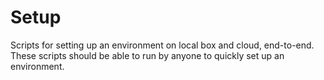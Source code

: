 # Setup

Scripts for setting up an environment on local box and cloud, end-to-end.
These scripts should be able to run by anyone to quickly set up an environment.
